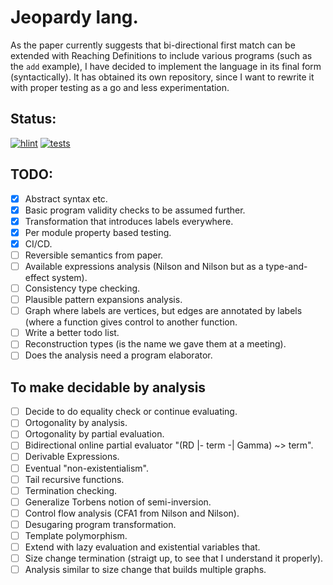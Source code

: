 # Jeopardy lang.

As the paper currently suggests that bi-directional first match can be extended with Reaching Definitions to include various programs (such as the `add` example), I have decided to implement the language in its final form (syntactically). It has obtained its own repository, since I want to rewrite it with proper testing as a go and less experimentation.

## Status:
[![hlint](https://github.com/jtkristensen/Jeopardy/actions/workflows/main-hlint.yaml/badge.svg)](https://github.com/jtkristensen/Jeopardy/actions/workflows/main-hlint.yaml)
[![tests](https://github.com/jtkristensen/Jeopardy/actions/workflows/main-test.yaml/badge.svg)](https://github.com/jtkristensen/Jeopardy/actions/workflows/main-test.yaml)

## TODO:
- [x] Abstract syntax etc.
- [x] Basic program validity checks to be assumed further.
- [x] Transformation that introduces labels everywhere.
- [x] Per module property based testing.
- [x] CI/CD.
- [ ] Reversible semantics from paper.
- [ ] Available expressions analysis (Nilson and Nilson but as a type-and-effect system).
- [ ] Consistency type checking.
- [ ] Plausible pattern expansions analysis.
- [ ] Graph where labels are vertices, but edges are annotated by labels
      (where a function gives control to another function.
- [ ] Write a better todo list.
- [ ] Reconstruction types (is the name we gave them at a meeting).
- [ ] Does the analysis need a program elaborator.

## To make decidable by analysis
- [ ] Decide to do equality check or continue evaluating.
- [ ] Ortogonality by analysis.
- [ ] Ortogonality by partial evaluation.
- [ ] Bidirectional online partial evaluator "(RD |- term -| Gamma) ~> term".
- [ ] Derivable Expressions.
- [ ] Eventual "non-existentialism".
- [ ] Tail recursive functions.
- [ ] Termination checking.
- [ ] Generalize Torbens notion of semi-inversion.
- [ ] Control flow analysis (CFA1 from Nilson and Nilson).
- [ ] Desugaring program transformation.
- [ ] Template polymorphism.
- [ ] Extend with lazy evaluation and existential variables that.
- [ ] Size change termination (straigt up, to see that I understand it properly).
- [ ] Analysis similar to size change that builds multiple graphs.
